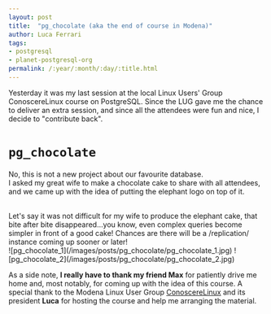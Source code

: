 ```yaml
---
layout: post
title:  "pg_chocolate (aka the end of course in Modena)"
author: Luca Ferrari
tags:
- postgresql
- planet-postgresql-org
permalink: /:year/:month/:day/:title.html
---
```

Yesterday it was my last session at the local Linux Users' Group ConoscereLinux course on PostgreSQL. Since the LUG gave me the chance to deliver an extra session, and since all the attendees were fun and nice, I decide to "contribute back".

# `pg_chocolate`

No, this is not a new project about our favourite database.
<br/>
I asked my great wife to make a chocolate cake to share with all attendees, and we came up with the idea of putting the elephant logo on top of it.

<br/>
Let's say it was not difficult for my wife to produce the elephant cake, that bite after bite disappeared...you know, even complex queries become simpler in front of a good cake!
Chances are there will be a /replication/ instance coming up sooner or later!

<br>
![pg_chocolate_1](/images/posts/pg_chocolate/pg_chocolate_1.jpg)
![pg_chocolate_2](/images/posts/pg_chocolate/pg_chocolate_2.jpg)


As a side note, **I really have to thank my friend Max** for patiently drive me home and, most notably, for coming up with the idea of this course. A special thank to the Modena Linux User Group [ConoscereLinux](https://conoscerelinux.org/) and its president **Luca** for hosting the course and help me arranging the material.
